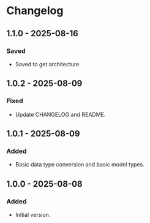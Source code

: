 # Changelog

## 1.1.0 - 2025-08-16

### Saved

- Saved to get architecture.

## 1.0.2 - 2025-08-09

### Fixed

- Update CHANGELOG and README.

## 1.0.1 - 2025-08-09

### Added

- Basic data type conversion and basic model types.

## 1.0.0 - 2025-08-08

### Added

- Initial version.
